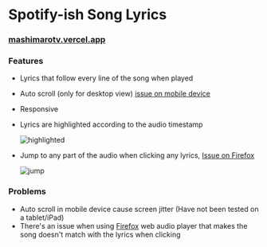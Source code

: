 # Spotify-ish Song Lyrics

### [mashimarotv.vercel.app](https://mashimarotv.vercel.app/)

### Features

-   Lyrics that follow every line of the song when played
-   Auto scroll (only for desktop view) [issue on mobile device](#problems)
-   Responsive
-   Lyrics are highlighted according to the audio timestamp

    ![highlighted](https://lh3.googleusercontent.com/pw/ADCreHcHiajT0oE9a0s1ijSat3LE5zOeVZv7vngsTigtUxCNRHS2uyCS76yxneE3wBys8eCg1vl-4PsfM_feGFlCKWhGewYBJ3ehomVTdVF9AlYsjVKHve8=w2400)

-   Jump to any part of the audio when clicking any lyrics, [Issue on Firefox](#problems)

    ![jump](https://lh3.googleusercontent.com/pw/ADCreHfUC1Q5qa_uz1fLPcp65PU3lrT8knt8oJxagGex_nMsAJUpn6uMkIifZ9vpqWrAqIhNZOZ2krorMneCk-B0slAVT90HyB0q9ZUs5fcbhO8nH2axicI=w2400)

### Problems

-   Auto scroll in mobile device cause screen jitter (Have not been tested on a tablet/iPad)
-   There's an issue when using [Firefox](https://www.mozilla.org/en-US/firefox/new/) web audio player that makes the song doesn't match with the lyrics when clicking
